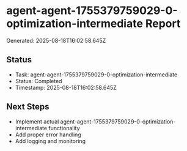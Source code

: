 # agent-agent-1755379759029-0-optimization-intermediate Report

Generated: 2025-08-18T16:02:58.645Z

## Status
- Task: agent-agent-1755379759029-0-optimization-intermediate
- Status: Completed
- Timestamp: 2025-08-18T16:02:58.645Z

## Next Steps
- Implement actual agent-agent-1755379759029-0-optimization-intermediate functionality
- Add proper error handling
- Add logging and monitoring
